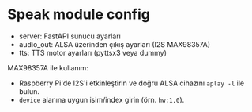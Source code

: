 # Speak module config

- server: FastAPI sunucu ayarları
- audio_out: ALSA üzerinden çıkış ayarları (I2S MAX98357A)
- tts: TTS motor ayarları (pyttsx3 veya dummy)

MAX98357A ile kullanım:
- Raspberry Pi'de I2S'i etkinleştirin ve doğru ALSA cihazını `aplay -l` ile bulun.
- `device` alanına uygun isim/index girin (örn. `hw:1,0`).
